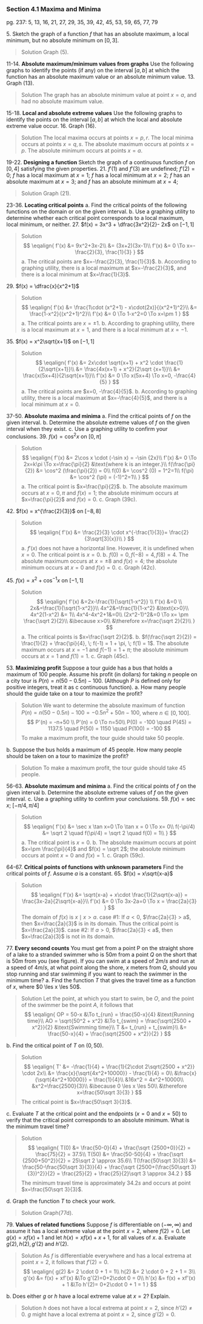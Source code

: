 ### Section 4.1 Maxima and Minima
pg. 237: 5, 13, 16, 21, 27, 29, 35, 39, 42, 45, 53, 59, 65, 77, 79

 5\. Sketch the graph of a function $f$ that has an absolute maximum, a local minimum, but no absolute minimum on $[0, 3]$.
 >Solution
Graph (5).

11-14\. **Absolute maximum/minimum values from graphs** Use the following graphs to identify the points (if any) on the interval $[a, b]$ at which the function has an absolute maximum value or an absolute minimum value.
13\. Graph (13).
 >Solution
 The graph has an absolute minimum value at point $x=a$, and had no absolute maximum value.

15-18\. **Local and absolute extreme values** Use the following graphs to identify the points on the interval $[a, b]$ at which the local and absolute extreme value occur.
16\. Graph (16).
>Solution
The local maxima occurs at points $x=p, r$.
The local minima occurs at points $x=q, s$.
The absolute maximum occurs at points $x=p$.
The absolute minimum occurs at points $x=a$.

19-22\. **Designing a function**  Sketch the graph of a continuous function $f$ on $[0, 4]$ satisfying the given properties.
21\. $f'(1)$ and $f'(3)$ are undefined; $f'(2) = 0$; $f$ has a local maximum at $x=1$;  $f$ has a local minimum at $x=2$;  $f$ has an absolute maximum at $x=3$; and  $f$ has an absolute  minimum at $x=4$;
 >Solution
 Graph (21).

23-36\. **Locating critical points**
a. Find the critical points of the following functions on the domain or on the given interval.
b. Use a graphing utility to determine whether each critical point corresponds to a local maximum, local minimum, or neither.
27\. $f(x) = 3x^3 + \dfrac{3x^2}{2}- 2x$ on $[-1, 1]$
>Solution
$$
\eqalign{
f'(x) &= 9x^2+3x-2\\
&= (3x+2)(3x-1)\\
f'(x) &= 0 \To x=-\frac{2}{3}, \frac{1}{3}
}
$$
a. The critical points are $x=-\frac{2}{3}, \frac{1}{3}$.
b. According to graphing utility, there is a local maximum at $x=-\frac{2}{3}$, and there is a local minimum at $x=\frac{1}{3}$.

<!-- pagebreak -->
29\. $f(x) = \dfrac{x}{x^2+1}$
>Solution
$$
\eqalign{
f'(x) &= \frac{1\cdot (x^2+1) - x\cdot(2x)}{(x^2+1)^2}\\
&= \frac{1-x^2}{(x^2+1)^2}\\
f'(x) &= 0 \To 1-x^2=0 \To x=\pm 1
}
$$
a. The critical points are $x=\pm 1$.
b. According to graphing utility, there is a local maximum at $x=1$, and there is a local minimum at $x=-1$.

35\. $f(x) = x^2\sqrt{x+1}$ on $[-1, 1]$
>Solution
$$
\eqalign{
f'(x) &= 2x\cdot \sqrt{x+1} + x^2 \cdot \frac{1}{2\sqrt{x+1}}\\
&= \frac{4x(x+1) + x^2}{2\sqrt {x+1}}\\
&= \frac{x(5x+4)}{2\sqrt{x+1}}\\
f'(x) &= 0 \To x(5x+4) \To x=0, -\frac{4}{5}
}
$$
a. The critical points are $x=0, -\frac{4}{5}$.
b. According to graphing utility, there is a local maximum at $x=-\frac{4}{5}$, and there is a local minimum  at $x=0$.

37-50\. **Absolute maxima and minima**
a. Find the critical points of $f$ on the given interval.
b. Determine the absolute extreme values of $f$ on the given interval when they exist.
c. Use a graphing utility to confirm your conclusions.
39\. $f(x) = \cos^2 x$ on $[0, \pi]$
>Solution
$$
\eqalign{
f'(x) &= 2\cos x \cdot (-\sin x) = -\sin {2x}\\
f'(x) &= 0 \To 2x=k\pi \To x=\frac{\pi}{2} &\text{where k is an integer.}\\
f(\frac{\pi}{2}) &= \cos^2 (\frac{\pi}{2}) = 0\\
f(0) &= \cos^2 (0) = 1^2=1\\
f(\pi) &= \cos^2 (\pi) = (-1)^2=1\\
}
$$
a. The critical point is $x=\frac{\pi}{2}$.
b. The absolute maximum occurs at $x=0, \pi$ and $f(x) = 1$; the absolute minimum occurs at $x=\frac{\pi}{2}$ and $f(x) = 0$.
c. Graph (39c).

<!-- pagebreak -->
42\. $f(x) =  x^{\frac{2}{3}}$ on $[-8, 8]$
>Solution
$$
\eqalign{
f'(x) &= \frac{2}{3} \cdot x^{-\frac{1}{3}}= \frac{2}{3\sqrt[3]{x}}\\
}
$$
a. $f'(x)$ does not have a horizontal line. However, it is undefined when $x=0$. The critical point is $x=0$.
b. $f(0) = 0, f(-8) = 4, f(8) = 4$. The absolute maximum occurs at $x=\pm 8$ and $f(x) = 4$; the absolute minimum occurs at $x=0$ and $f(x) = 0$.
c. Graph (42c).

45\. $f(x) =  x^2 + \cos^{-1} x$ on $[-1, 1]$
>Solution
$$
\eqalign{
f'(x) &=2x-\frac{1}{\sqrt{1-x^2}} \\
f'(x) &=0 \\
2x&=\frac{1}{\sqrt{1-x^2}}\\
4x^2&=\frac{1}{1-x^2} &\text{x>0}\\
4x^2(1-x^2) &= 1\\
4x^4-4x^2+1&=0\\
(2x^2-1)^2&=0 \To x= \pm \frac{\sqrt 2}{2}\\
&\because x>0\\
&\therefore x=\frac{\sqrt 2}{2}\\
}
$$
a. The critical points is $x=\frac{\sqrt 2}{2}$.
b. $f(\frac{\sqrt 2}{2}) = \frac{1}{2} + \frac{\pi}{4},  \; f(-1) = 1 + \pi, \; f(1) = 1$. The absolute maximum occurs at $x=-1$ and $f(-1) = 1+\pi$; the absolute minimum occurs at $x=1$ and $f(1) = 1$.
c. Graph (45c).

<!-- pagebreak -->
53\. **Maximizing profit** Suppose a tour guide has a bus that holds a maximum of 100 people. Assume his profit (in dollars) for taking $n$ people on a city tour is $P(n)=n(50-0.5n) - 100$. (Although $P$ is defined only for positive integers, treat it as c continuous function).
a. How many people should the guide take on a tour to maximize the profit?
>Solution
We want to determine the absolute maximum of function $P(n)=n(50-0.5n) - 100 = -0.5n^2 + 50n-100$, where $n \in [0, 100]$.
$$
P'(n) = -n+50 \\
P'(n) = 0 \To n=50\\
P(0) = -100 \quad P(45) = 1137.5 \quad P(50) = 1150 \quad P(100) = -100
$$
To make a maximum profit, the tour guide should take $50$ people.

b. Suppose the bus holds a maximum of 45 people. How many people should be taken on a tour to maximize the profit?
>Solution
To make a maximum profit, the tour guide should take $45$ people.

56-63\. **Absolute maximum and minima**
a. Find the critical points of $f$ on the given interval
b. Determine the absolute extreme values of $f$ on the given interval.
c. Use a graphing utility to confirm your conclusions.
59\. $f(x) = \sec x$; $[-\pi/4, \pi/4]$
>Solution
$$
\eqalign{
f'(x) &= \sec x \tan x=0 \To \tan x = 0 \To x= 0\\
f(-\pi/4) &= \sqrt 2 \quad f(\pi/4) = \sqrt 2 \quad f(0) = 1\\
}
$$
a. The critical point is $x=0$.
b. The absolute maximum occurs at point $x=\pm \frac{\pi}{4}$ and $f(x) = \sqrt 2$; the absolute minimum occurs at point $x=0$ and $f(x) = 1$.
c. Graph (59c).

64-67\. **Critical points of functions with unknown parameters** Find the critical points of $f$. Assume $a$ is a constant.
65\. $f(x) = x\sqrt{x-a}$
>Solution
$$
\eqalign{
f'(x) &= \sqrt{x-a} + x\cdot \frac{1}{2\sqrt{x-a}} = \frac{3x-2a}{2\sqrt{x-a}}\\
f'(x) &= 0 \To 3x-2a=0 \To x = \frac{2a}{3}
}
$$
The domain of $f(x)$ is $x\mid x > a$.
case #1: If $a < 0$, $\frac{2a}{3} > a$, then $x=\frac{2a}{3}$ is in its domain. Thus the critical point is $x=\frac{2a}{3}$.
case #2: If $a > 0$, $\frac{2a}{3} < a$, then $x=\frac{2a}{3}$ is not in its domain.

<!-- pagebreak -->
77\. **Every second counts** You must get from a point P on the straight shore of a lake to a stranded swimmer who is $50m$ from a point $Q$ on the short that is $50m$ from you (see figure). If you can swim at a speed of $2m/s$ and run at a speed of $4m/s$, at what point along the shore, $x$ meters from $Q$, should you stop running and star swimming if you want to reach the swimmer in the minimum time?
a. Find the function $T$ that gives the travel time as a function of $x$, where $0 \les x \les 50$.
>Solution
Let the point, at which you start to swim, be $O$,  and the point of the swimmer be the point $A$, it follows that
$$
\eqalign{
OP = 50-x &\To t_{run} = \frac{50-x}{4} &\text{Running time}\\
AO = \sqrt{50^2 + x^2} &\To t_{swim} = \frac{\sqrt{2500 + x^2}}{2} &\text{Swimming time}\\
T &=  t_{run} + t_{swim}\\
&= \frac{50-x}{4} + \frac{\sqrt{2500 + x^2}}{2}
}
$$

b. Find the critical point of $T$ on $(0, 50)$.
>Solution
$$
\eqalign{
T' &= -\frac{1}{4} + \frac{1}{2\cdot 2\sqrt{2500 + x^2}} \cdot 2x\\
&= \frac{x}{\sqrt{4x^2+10000}} - \frac{1}{4} = 0\\
&\frac{x}{\sqrt{4x^2+10000}} = \frac{1}{4}\\
&16x^2 = 4x^2+10000\\
&x^2=\frac{2500}{3}\\
&\because 0 \les x \les 50\\
&\therefore x=\frac{50\sqrt 3}{3}
}
$$
The critical point is $x=\frac{50\sqrt 3}{3}$.

c. Evaluate $T$ at the critical point and the endpoints ($x=0$ and $x=50$) to verify that the critical point corresponds to an absolute minimum. What is the minimum travel time?
>Solution
$$
\eqalign{
T(0) &= \frac{50-0}{4} + \frac{\sqrt {2500+0}}{2} = \frac{75}{2} = 37.5\\
T(50) &= \frac{50-50}{4} + \frac{\sqrt {2500+50^2}}{2} = 25\sqrt 2 \approx 35.6\\
T(\frac{50\sqrt 3}{3}) &= \frac{50-\frac{50\sqrt 3}{3}}{4} + \frac{\sqrt {2500+(\frac{50\sqrt 3}{3})^2}}{2} = \frac{25}{2} + \frac{25}{2}\sqrt 3 \approx 34.2
}
$$
The minimum travel time is approximately $34.2s$ and occurs at point $x=\frac{50\sqrt 3}{3}$.

d. Graph the function $T$ to check your work.
>Solution
Graph(77d).

79\. **Values of related functions** Suppose $f$ is differentiable on $(-\infty, \infty)$ and assume it has a local extreme value at the point $x=2$, where $f(2)=0$. Let $g(x) = xf(x) + 1$ and let $h(x) = xf(x) + x + 1$, for all values of $x$.
a. Evaluate $g(2), h(2), g'(2)$ and $h'(2)$.
>Solution
As $f$ is differentiable everywhere and has a local extrema at point $x=2$, it follows that $f'(2) = 0$.
$$
\eqalign{
g(2) &= 2 \cdot 0 + 1 = 1\\
h(2) &= 2 \cdot 0 + 2 + 1 = 3\\
g'(x) &= f(x) + xf'(x) &\To g'(2)=0+2\cdot 0 = 0\\
h'(x) &= f(x) + xf'(x) + 1 &\To h'(2)= 0+2\cdot 0 + 1 = 1
}
$$

b. Does either $g$ or $h$ have a local extreme value at $x=2$? Explain.
>Solution
$h$ does not have a local extrema at point $x=2$, since $h'(2) \ne 0$. $g$ might have a local extrema at point $x=2$, since $g'(2)=0$.

